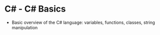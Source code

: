 # C# - C# Basics

* Basic overview of the C# language: variables, functions, classes, string manipulation
